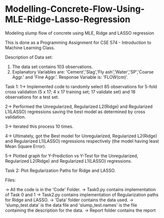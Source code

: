 # Modelling-Concrete-Flow-Using-MLE-Ridge-Lasso-Regression
Modeling slump flow of concrete using MLE, Ridge and LASSO regression

This is done as a Programming Assignment for CSE 574 -  Introduction to Machine Learning Class.

Description of Data set:

1. The data set contains 103 observations.
2. Explanatory Variables are:
  'Cement','Slag','Fly ash','Water','SP','Coarse Aggr.' and 'Fine Aggr.'. Response Variable is: 'FLOW(cm)'.

Task 1:
1-> Implemented code to randomly select 85 observations for 5-fold cross validation (5 x 17; 4 x 17 training set; 17 validate set) and 18 observations for a test set.

2-> Performed the Unregularized, Regularized L2(Ridge) and Regularized L1(LASSO) regressions saving the best model as determined by cross validation.

3-> Iterated this process 10 times.

4-> Ultimately, got the Best model for Unregularized, Regularized L2(Ridge) and Regularized L1(LASSO) regressions respectively (the model having least Mean Square Error).

5-> Plotted graph for Y-Prediction vs Y-Test for the Unregularized, Regularized L2(Ridge) and Regularized L1(LASSO) regressions.



Task 2:
Plot Regularization Paths for Ridge and LASSO.



Files:

-> All the code is in the 'Code' Folder.
-> Task0.py contains implementation of Task 0 and 1
-> Task2.py contains implementation of  Regularization paths for Ridge and LASSO.
-> 'Data' folder contains the data used. 
-> 'slump_test.data' is the data file and 'slump_test.names' is the file containing the description for the data.
-> Report folder contains the report


